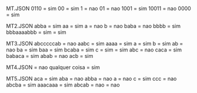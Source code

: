 MT.JSON
0110 = sim
00 = sim
1 = nao
01 = nao
1001 = sim
10011 = nao
0000 = sim

MT2.JSON
abba = sim
aa = sim
a = nao
b = nao
baba = nao
bbbb = sim
bbbaaaabbb = sim
 = sim

MT3.JSON
abcccccab = nao
aabc = sim
aaaa = sim
a = sim
b = sim
ab = nao
ba = sim
baa = sim
bcaba = sim
c = sim
 = sim
abc = nao
caca = sim
babaca = sim
abab = nao
acb = sim

MT4.JSON
 = nao
qualquer coisa = sim

MT5.JSON
aca = sim
aba = nao
abba = nao
a = nao
c = sim
ccc = nao
abcba = sim
aaacaaa = sim
abcab = nao
 = nao